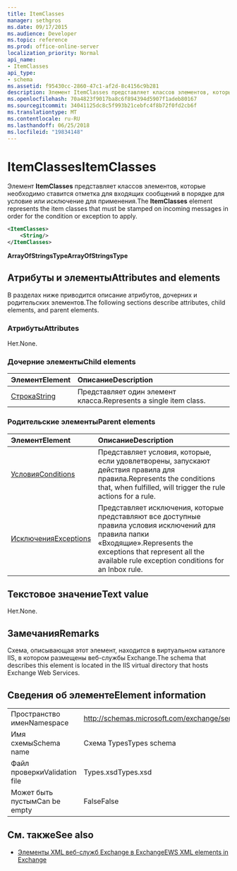 ```yaml
---
title: ItemClasses
manager: sethgros
ms.date: 09/17/2015
ms.audience: Developer
ms.topic: reference
ms.prod: office-online-server
localization_priority: Normal
api_name:
- ItemClasses
api_type:
- schema
ms.assetid: f95430cc-2860-47c1-af2d-8c4156c9b281
description: Элемент ItemClasses представляет классов элементов, которые необходимо ставится отметка для входящих сообщений в порядке для условие или исключение для применения.
ms.openlocfilehash: 70a4823f9017ba8c6f894394d5907f1adeb80167
ms.sourcegitcommit: 34041125dc8c5f993b21cebfc4f8b72f0fd2cb6f
ms.translationtype: MT
ms.contentlocale: ru-RU
ms.lasthandoff: 06/25/2018
ms.locfileid: "19834148"
---
```

# <a name="itemclasses"></a><span data-ttu-id="df808-103">ItemClasses</span><span class="sxs-lookup"><span data-stu-id="df808-103">ItemClasses</span></span>

<span data-ttu-id="df808-104">Элемент **ItemClasses** представляет классов элементов, которые необходимо ставится отметка для входящих сообщений в порядке для условие или исключение для применения.</span><span class="sxs-lookup"><span data-stu-id="df808-104">The **ItemClasses** element represents the item classes that must be stamped on incoming messages in order for the condition or exception to apply.</span></span> 
  
```XML
<ItemClasses>
    <String/>
</ItemClasses>
```

 <span data-ttu-id="df808-105">**ArrayOfStringsType**</span><span class="sxs-lookup"><span data-stu-id="df808-105">**ArrayOfStringsType**</span></span>
## <a name="attributes-and-elements"></a><span data-ttu-id="df808-106">Атрибуты и элементы</span><span class="sxs-lookup"><span data-stu-id="df808-106">Attributes and elements</span></span>

<span data-ttu-id="df808-107">В разделах ниже приводится описание атрибутов, дочерних и родительских элементов.</span><span class="sxs-lookup"><span data-stu-id="df808-107">The following sections describe attributes, child elements, and parent elements.</span></span>
  
### <a name="attributes"></a><span data-ttu-id="df808-108">Атрибуты</span><span class="sxs-lookup"><span data-stu-id="df808-108">Attributes</span></span>

<span data-ttu-id="df808-109">Нет.</span><span class="sxs-lookup"><span data-stu-id="df808-109">None.</span></span>
  
### <a name="child-elements"></a><span data-ttu-id="df808-110">Дочерние элементы</span><span class="sxs-lookup"><span data-stu-id="df808-110">Child elements</span></span>

|<span data-ttu-id="df808-111">**Элемент**</span><span class="sxs-lookup"><span data-stu-id="df808-111">**Element**</span></span>|<span data-ttu-id="df808-112">**Описание**</span><span class="sxs-lookup"><span data-stu-id="df808-112">**Description**</span></span>|
|:-----|:-----|
|[<span data-ttu-id="df808-113">Строка</span><span class="sxs-lookup"><span data-stu-id="df808-113">String</span></span>](string.md) <br/> |<span data-ttu-id="df808-114">Представляет один элемент класса.</span><span class="sxs-lookup"><span data-stu-id="df808-114">Represents a single item class.</span></span>  <br/> |
   
### <a name="parent-elements"></a><span data-ttu-id="df808-115">Родительские элементы</span><span class="sxs-lookup"><span data-stu-id="df808-115">Parent elements</span></span>

|<span data-ttu-id="df808-116">**Элемент**</span><span class="sxs-lookup"><span data-stu-id="df808-116">**Element**</span></span>|<span data-ttu-id="df808-117">**Описание**</span><span class="sxs-lookup"><span data-stu-id="df808-117">**Description**</span></span>|
|:-----|:-----|
|[<span data-ttu-id="df808-118">Условия</span><span class="sxs-lookup"><span data-stu-id="df808-118">Conditions</span></span>](conditions.md) <br/> |<span data-ttu-id="df808-119">Представляет условия, которые, если удовлетворены, запускают действия правила для правила.</span><span class="sxs-lookup"><span data-stu-id="df808-119">Represents the conditions that, when fulfilled, will trigger the rule actions for a rule.</span></span>  <br/> |
|[<span data-ttu-id="df808-120">Исключения</span><span class="sxs-lookup"><span data-stu-id="df808-120">Exceptions</span></span>](exceptions.md) <br/> |<span data-ttu-id="df808-121">Представляет исключения, которые представляют все доступные правила условия исключений для правила папки «Входящие».</span><span class="sxs-lookup"><span data-stu-id="df808-121">Represents the exceptions that represent all the available rule exception conditions for an Inbox rule.</span></span>  <br/> |
   
## <a name="text-value"></a><span data-ttu-id="df808-122">Текстовое значение</span><span class="sxs-lookup"><span data-stu-id="df808-122">Text value</span></span>

<span data-ttu-id="df808-123">Нет.</span><span class="sxs-lookup"><span data-stu-id="df808-123">None.</span></span>
  
## <a name="remarks"></a><span data-ttu-id="df808-124">Замечания</span><span class="sxs-lookup"><span data-stu-id="df808-124">Remarks</span></span>

<span data-ttu-id="df808-125">Схема, описывающая этот элемент, находится в виртуальном каталоге IIS, в котором размещены веб-службы Exchange.</span><span class="sxs-lookup"><span data-stu-id="df808-125">The schema that describes this element is located in the IIS virtual directory that hosts Exchange Web Services.</span></span>
  
## <a name="element-information"></a><span data-ttu-id="df808-126">Сведения об элементе</span><span class="sxs-lookup"><span data-stu-id="df808-126">Element information</span></span>

|||
|:-----|:-----|
|<span data-ttu-id="df808-127">Пространство имен</span><span class="sxs-lookup"><span data-stu-id="df808-127">Namespace</span></span>  <br/> |http://schemas.microsoft.com/exchange/services/2006/types  <br/> |
|<span data-ttu-id="df808-128">Имя схемы</span><span class="sxs-lookup"><span data-stu-id="df808-128">Schema name</span></span>  <br/> |<span data-ttu-id="df808-129">Схема Types</span><span class="sxs-lookup"><span data-stu-id="df808-129">Types schema</span></span>  <br/> |
|<span data-ttu-id="df808-130">Файл проверки</span><span class="sxs-lookup"><span data-stu-id="df808-130">Validation file</span></span>  <br/> |<span data-ttu-id="df808-131">Types.xsd</span><span class="sxs-lookup"><span data-stu-id="df808-131">Types.xsd</span></span>  <br/> |
|<span data-ttu-id="df808-132">Может быть пустым</span><span class="sxs-lookup"><span data-stu-id="df808-132">Can be empty</span></span>  <br/> |<span data-ttu-id="df808-133">False</span><span class="sxs-lookup"><span data-stu-id="df808-133">False</span></span>  <br/> |
   
## <a name="see-also"></a><span data-ttu-id="df808-134">См. также</span><span class="sxs-lookup"><span data-stu-id="df808-134">See also</span></span>



- [<span data-ttu-id="df808-135">Элементы XML веб-служб Exchange в Exchange</span><span class="sxs-lookup"><span data-stu-id="df808-135">EWS XML elements in Exchange</span></span>](ews-xml-elements-in-exchange.md)

